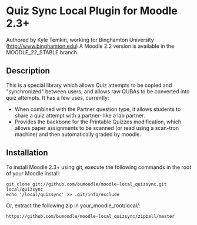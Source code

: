 Quiz Sync Local Plugin for Moodle 2.3+
==================================================

Authored by Kyle Temkin, working for Binghamton University (http://www.binghamton.edu)
A Moodle 2.2 version is available in the MOODLE_22_STABLE branch.

Description
---------------

This is a special library which allows Quiz attempts to be copied and "synchronized" between users; and allows raw QUBAs to be converted into quiz attempts. It has a few uses, currently:

* When combined with the Partner question type, it allows students to share a quiz attempt with a partner- like a lab partner.
* Provides the backbone for the Printable Quizzes modification, which allows paper assignments to be scanned (or read using a scan-tron machine) and then automatically graded by moodle.


Installation
-----------------

To install Moodle 2.3+ using git, execute the following commands in the root of your Moodle install:

    git clone git://github.com/bumoodle/moodle-local_quizsync.git local/quizsync
    echo '/local/quizsync' >> .git/info/exclude
    
Or, extract the following zip in your_moodle_root/local/:

    https://github.com/bumoodle/moodle-local_quizsync/zipball/master
